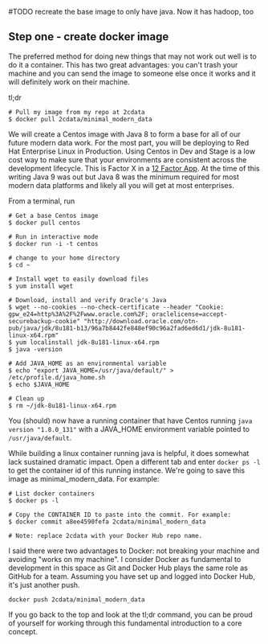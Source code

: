 #TODO recreate the base image to only have java. Now it has hadoop, too
## Step one - create docker image

The preferred method for doing new things that may not work out well is to do it a container. This has two great advantages: you can't trash your machine and you can send the image to someone else once it works and it will definitely work on their machine.

tl;dr
```
# Pull my image from my repo at 2cdata
$ docker pull 2cdata/minimal_modern_data
```

We will create a Centos image with Java 8 to form a base for all of our future modern data work. For the most part, you will be deploying to Red Hat Enterprise Linux in Production. Using Centos in Dev and Stage is a low cost way to make sure that your environments are consistent across the development lifecycle. This is Factor X in a [12 Factor App](https://12factor.net/ "12 Factor App"). At the time of this writing Java 9 was out but Java 8 was the minimum required for most modern data platforms and likely all you will get at most enterprises.

From a terminal, run
```
# Get a base Centos image
$ docker pull centos

# Run in interactive mode
$ docker run -i -t centos

# change to your home directory
$ cd ~

# Install wget to easily download files
$ yum install wget

# Download, install and verify Oracle's Java
$ wget --no-cookies --no-check-certificate --header "Cookie: gpw_e24=http%3A%2F%2Fwww.oracle.com%2F; oraclelicense=accept-securebackup-cookie" "http://download.oracle.com/otn-pub/java/jdk/8u181-b13/96a7b8442fe848ef90c96a2fad6ed6d1/jdk-8u181-linux-x64.rpm"
$ yum localinstall jdk-8u181-linux-x64.rpm
$ java -version

# Add JAVA_HOME as an environmental variable
$ echo "export JAVA_HOME=/usr/java/default/" > /etc/profile.d/java_home.sh
$ echo $JAVA_HOME

# Clean up
$ rm ~/jdk-8u181-linux-x64.rpm
```
You (should) now have a running container that have Centos running `java version "1.8.0_131"` with a JAVA_HOME environment variable pointed to `/usr/java/default`.

While building a linux container running java is helpful, it does somewhat lack sustained dramatic impact. Open a different tab and enter `docker ps -l` to get the container id of this running instance. We're going to save this image as minimal_modern_data. For example:
```
# List docker containers
$ docker ps -l

# Copy the CONTAINER ID to paste into the commit. For example:
$ docker commit a8ee4590fefa 2cdata/minimal_modern_data

# Note: replace 2cdata with your Docker Hub repo name.
```

I said there were two advantages to Docker: not breaking your machine and avoiding "works on my machine". I consider Docker as fundamental to development in this space as Git and Docker Hub plays the same role as GitHub for a team. Assuming you have set up and logged into Docker Hub, it's just another push.  
```
docker push 2cdata/minimal_modern_data
```

If you go back to the top and look at the tl;dr command, you can be proud of yourself for working through this fundamental introduction to a core concept.
